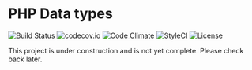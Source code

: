 # PHP Data types

[![Build Status](https://api.travis-ci.org/themichaelhall/datatypes.svg)](https://travis-ci.org/themichaelhall/datatypes)
[![codecov.io](https://codecov.io/gh/themichaelhall/datatypes/coverage.svg?branch=master)](https://codecov.io/gh/themichaelhall/datatypes)
[![Code Climate](https://codeclimate.com/github/themichaelhall/datatypes/badges/gpa.svg)](https://codeclimate.com/github/themichaelhall/datatypes)
[![StyleCI](https://styleci.io/repos/60113501/shield?style=flat)](https://styleci.io/repos/60113501)
[![License](https://poser.pugx.org/michaelhall/datatypes/license)](https://packagist.org/packages/michaelhall/datatypes)

This project is under construction and is not yet complete. Please check back later.
